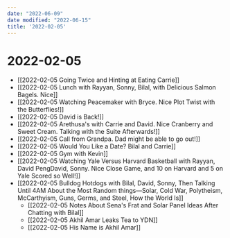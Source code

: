 ```yaml
---
date: "2022-06-09"
date modified: "2022-06-15"
title: '2022-02-05'
---
```


# 2022-02-05
- [[2022-02-05 Going Twice and Hinting at Eating Carrie]]
- [[2022-02-05 Lunch with Rayyan, Sonny, Bilal, with Delicious Salmon Bagels. Nice]]
- [[2022-02-05 Watching Peacemaker with Bryce. Nice Plot Twist with the Butterflies!]]
- [[2022-02-05 David is Back!]]
- [[2022-02-05 Arethusa's with Carrie and David. Nice Cranberry and Sweet Cream. Talking with the Suite Afterwards!]]
- [[2022-02-05 Call from Grandpa. Dad might be able to go out!]]
- [[2022-02-05 Would You Like a Date? Bilal and Carrie]]
- [[2022-02-05 Gym with Kevin]]
- [[2022-02-05 Watching Yale Versus Harvard Basketball with Rayyan, David PengDavid, Sonny. Nice Close Game, and 10 on Harvard and 5 on Yale Scored so Well!]]
- [[2022-02-05 Bulldog Hotdogs with Bilal, David, Sonny, Then Talking Until 4AM About the Most Random things—Solar, Cold War, Polytheism, McCarthyism, Guns, Germs, and Steel, How the World Is]]
	- [[2022-02-05 Notes About Sena's Frat and Solar Panel Ideas After Chatting with Bilal]]
	- [[2022-02-05 Akhil Amar Leaks Tea to YDN]]
	- [[2022-02-05 His Name is Akhil Amar]]
